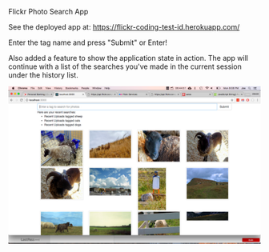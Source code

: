 Flickr Photo Search App

See the deployed app at: https://flickr-coding-test-id.herokuapp.com/

Enter the tag name and press "Submit" or Enter!

Also added a feature to show the application state in action. The app will continue with a list of the searches you've made in the current session under the history list.

![Alt text](demo4.png?raw=true "Title")

